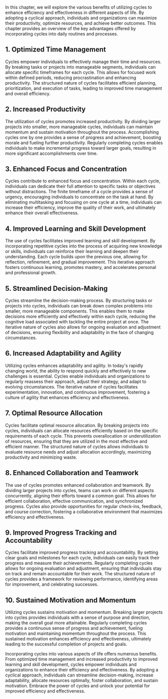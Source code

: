 
In this chapter, we will explore the various benefits of utilizing cycles to enhance efficiency and effectiveness in different aspects of life. By adopting a cyclical approach, individuals and organizations can maximize their productivity, optimize resources, and achieve better outcomes. This chapter provides an overview of the key advantages offered by incorporating cycles into daily routines and processes.

## 1. **Optimized Time Management**

Cycles empower individuals to effectively manage their time and resources. By breaking tasks or projects into manageable segments, individuals can allocate specific timeframes for each cycle. This allows for focused work within defined periods, reducing procrastination and enhancing productivity. The structured nature of cycles facilitates efficient planning, prioritization, and execution of tasks, leading to improved time management and overall efficiency.

## 2. **Increased Productivity**

The utilization of cycles promotes increased productivity. By dividing larger projects into smaller, more manageable cycles, individuals can maintain momentum and sustain motivation throughout the process. Accomplishing cycles one by one provides a sense of progress and achievement, boosting morale and fueling further productivity. Regularly completing cycles enables individuals to make incremental progress toward larger goals, resulting in more significant accomplishments over time.

## 3. **Enhanced Focus and Concentration**

Cycles contribute to enhanced focus and concentration. Within each cycle, individuals can dedicate their full attention to specific tasks or objectives without distractions. The finite timeframe of a cycle provides a sense of urgency, encouraging individuals to concentrate on the task at hand. By eliminating multitasking and focusing on one cycle at a time, individuals can increase their efficiency, improve the quality of their work, and ultimately enhance their overall effectiveness.

## 4. **Improved Learning and Skill Development**

The use of cycles facilitates improved learning and skill development. By incorporating repetitive cycles into the process of acquiring new knowledge or skills, individuals can reinforce their learning and deepen their understanding. Each cycle builds upon the previous one, allowing for reflection, refinement, and gradual improvement. This iterative approach fosters continuous learning, promotes mastery, and accelerates personal and professional growth.

## 5. **Streamlined Decision-Making**

Cycles streamline the decision-making process. By structuring tasks or projects into cycles, individuals can break down complex problems into smaller, more manageable components. This enables them to make decisions more efficiently and effectively within each cycle, reducing the cognitive load associated with tackling the entire project at once. The iterative nature of cycles also allows for ongoing evaluation and adjustment of decisions, ensuring flexibility and adaptability in the face of changing circumstances.

## 6. **Increased Adaptability and Agility**

Utilizing cycles enhances adaptability and agility. In today's rapidly changing world, the ability to respond quickly and effectively to new challenges is essential. Cycles enable individuals and organizations to regularly reassess their approach, adjust their strategy, and adapt to evolving circumstances. The iterative nature of cycles facilitates experimentation, innovation, and continuous improvement, fostering a culture of agility that enhances efficiency and effectiveness.

## 7. **Optimal Resource Allocation**

Cycles facilitate optimal resource allocation. By breaking projects into cycles, individuals can allocate resources efficiently based on the specific requirements of each cycle. This prevents overallocation or underutilization of resources, ensuring that they are utilized in the most effective and efficient manner. The structured nature of cycles allows individuals to evaluate resource needs and adjust allocation accordingly, maximizing productivity and minimizing waste.

## 8. **Enhanced Collaboration and Teamwork**

The use of cycles promotes enhanced collaboration and teamwork. By dividing larger projects into cycles, teams can work on different aspects concurrently, aligning their efforts toward a common goal. This allows for efficient collaboration, effective communication, and synchronized progress. Cycles also provide opportunities for regular check-ins, feedback, and course correction, fostering a collaborative environment that maximizes efficiency and effectiveness.

## 9. **Improved Progress Tracking and Accountability**

Cycles facilitate improved progress tracking and accountability. By setting clear goals and milestones for each cycle, individuals can easily track their progress and measure their achievements. Regularly completing cycles allows for ongoing evaluation and adjustment, ensuring that individuals stay on track and remain accountable for their work. The structured nature of cycles provides a framework for reviewing performance, identifying areas for improvement, and celebrating successes.

## 10. **Sustained Motivation and Momentum**

Utilizing cycles sustains motivation and momentum. Breaking larger projects into cycles provides individuals with a sense of purpose and direction, making the overall goal more attainable. Regularly completing cycles provides a continuous sense of progress and achievement, fueling motivation and maintaining momentum throughout the process. This sustained motivation enhances efficiency and effectiveness, ultimately leading to the successful completion of projects and goals.

Incorporating cycles into various aspects of life offers numerous benefits. From optimized time management and increased productivity to improved learning and skill development, cycles empower individuals and organizations to enhance their efficiency and effectiveness. By adopting a cyclical approach, individuals can streamline decision-making, increase adaptability, allocate resources optimally, foster collaboration, and sustain motivation. Embrace the power of cycles and unlock your potential for improved efficiency and effectiveness.
